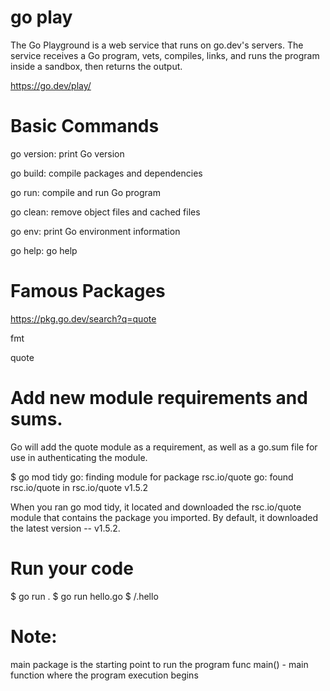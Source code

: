 # go play

The Go Playground is a web service that runs on go.dev's servers. The service receives a Go program, vets, compiles, links, and runs the program inside a sandbox, then returns the output.


https://go.dev/play/

# Basic Commands

go version: print Go version

go build: compile packages and dependencies

go run: compile and run Go program

go clean: remove object files and cached files

go env: print Go environment information

go help: go help 


# Famous Packages

https://pkg.go.dev/search?q=quote

fmt

quote

# Add new module requirements and sums.

Go will add the quote module as a requirement, as well as a go.sum file for use in authenticating the module.

$ go mod tidy
go: finding module for package rsc.io/quote
go: found rsc.io/quote in rsc.io/quote v1.5.2

When you ran go mod tidy, it located and downloaded the rsc.io/quote module that contains the package you imported. By default, it downloaded the latest version -- v1.5.2.

# Run your code

$ go run .
$ go run hello.go
$ /.hello

# Note:

main package is the starting point to run the program
func main() - main function where the program execution begins

